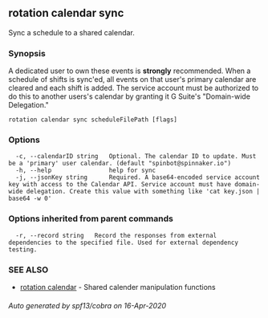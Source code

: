 ## rotation calendar sync

Sync a schedule to a shared calendar.

### Synopsis

A dedicated user to own these events is **strongly** recommended. 
When a schedule of shifts is sync'ed, all events on that user's primary calendar 
are cleared and each shift is added. The service account must be authorized to do 
this to another users's calendar by granting it G Suite's "Domain-wide Delegation."

```
rotation calendar sync scheduleFilePath [flags]
```

### Options

```
  -c, --calendarID string   Optional. The calendar ID to update. Must be a 'primary' user calendar. (default "spinbot@spinnaker.io")
  -h, --help                help for sync
  -j, --jsonKey string      Required. A base64-encoded service account key with access to the Calendar API. Service account must have domain-wide delegation. Create this value with something like 'cat key.json | base64 -w 0'
```

### Options inherited from parent commands

```
  -r, --record string   Record the responses from external dependencies to the specified file. Used for external dependency testing.
```

### SEE ALSO

* [rotation calendar](rotation_calendar.md)	 - Shared calender manipulation functions

###### Auto generated by spf13/cobra on 16-Apr-2020
